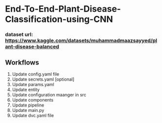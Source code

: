 # End-To-End-Plant-Disease-Classification-using-CNN

### dataset url: https://www.kaggle.com/datasets/muhammadmaazsayyed/plant-disease-balanced

## Workflows

1. Update config.yaml file
2. Update secrets.yaml [optional]
3. Update params.yaml
4. Update entity 
5. Update configuration maanger in src
6. Update components
7. Update pipeline
8. Update main.py
9. Update dvc.yaml file
